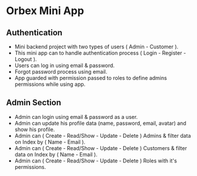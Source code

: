 # Orbex Mini App

## Authentication 
* Mini backend project with two types of users ( Admin - Customer ).
* This mini app can to handle authentication process ( Login - Register - Logout ).
* Users can log in using email & password.
* Forgot password process using email.
* App guarded with permission passed to roles to define admins permissions while using app.

## Admin Section
* Admin can login using email & password as a user.
* Admin can update his profile data (name, password, email, avatar) and show his profile.
* Admin can ( Create - Read/Show - Update - Delete ) Admins & filter data on Index by ( Name - Email ).
* Admin can ( Create - Read/Show - Update - Delete ) Customers & filter data on Index by ( Name - Email ).
* Admin can ( Create - Read/Show - Update - Delete ) Roles with it's permissions.
